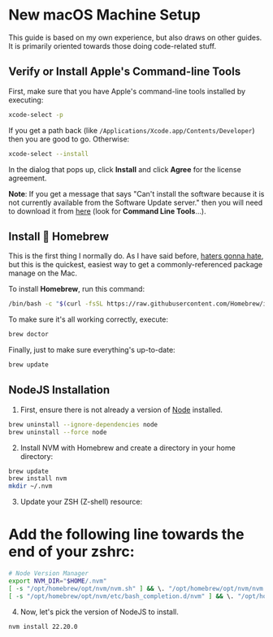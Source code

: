 # New macOS Machine Setup

This guide is based on my own experience, but also draws on other guides. It 
is primarily oriented towards those doing code-related stuff.

## Verify or Install Apple's Command-line Tools

First, make sure that you have Apple's command-line tools installed by executing:

```bash
xcode-select -p
```

If you get a path back (like `/Applications/Xcode.app/Contents/Developer`) then 
you are good to go. Otherwise:

```bash
xcode-select --install
```

In the dialog that pops up, click **Install** and click **Agree** for the 
license agreement.

**Note**: If you get a message that says "Can't install the software because 
it is not currently available from the Software Update server." then you will 
need to download it from [here](https://developer.apple.com/download/more/) 
(look for **Command Line Tools**...).

## Install :beer: Homebrew

This is the first thing I normally do. As I have said before,
[haters gonna hate](https://applehelpwriter.com/2018/03/21/how-homebrew-invites-users-to-get-pwned/),
but this is the quickest, easiest way to get a commonly-referenced package
manage on the Mac.

To install **Homebrew**, run this command:

```bash
/bin/bash -c "$(curl -fsSL https://raw.githubusercontent.com/Homebrew/install/HEAD/install.sh)"
```

To make sure it's all working correctly, execute:

```bash
brew doctor
```

Finally, just to make sure everything's up-to-date:

```bash
brew update
```

## NodeJS Installation

1. First, ensure there is not already a version of [Node](https://node.js.org/) 
installed.

```bash
brew uninstall --ignore-dependencies node
brew uninstall --force node
```

2. Install NVM with Homebrew and create a directory in your home directory:

```bash
brew update
brew install nvm
mkdir ~/.nvm
```

3. Update your ZSH (Z-shell) resource:

# Add the following line towards the end of your zshrc:

```bash
# Node Version Manager
export NVM_DIR="$HOME/.nvm"
[ -s "/opt/homebrew/opt/nvm/nvm.sh" ] && \. "/opt/homebrew/opt/nvm/nvm.sh"
[ -s "/opt/homebrew/opt/nvm/etc/bash_completion.d/nvm" ] && \. "/opt/homebrew/opt/nvm/etc/bash_completion.d/nvm"
```

4. Now, let's pick the version of NodeJS to install.

```bash
nvm install 22.20.0
```
